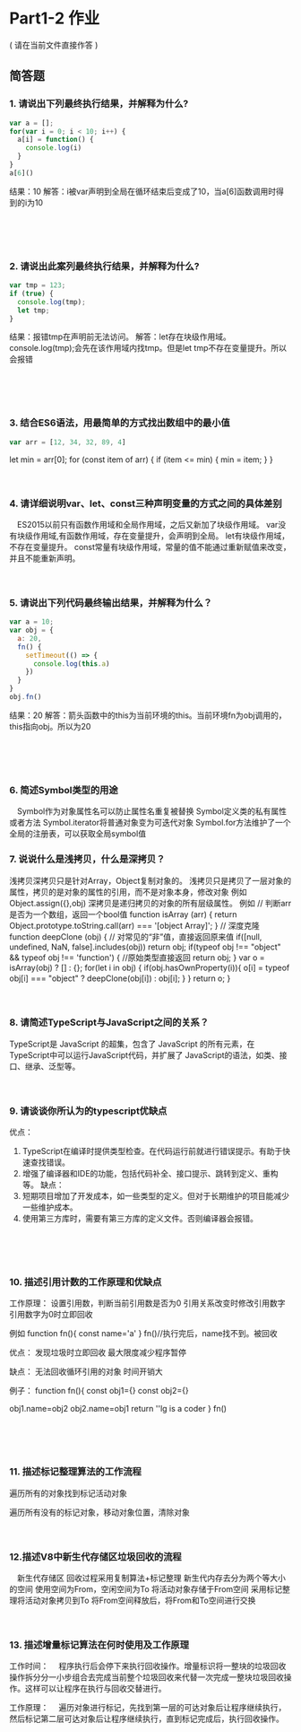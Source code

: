 # Part1-2 作业

( 请在当前文件直接作答 )

## 简答题

### 1. 请说出下列最终执行结果，并解释为什么?

```javascript
var a = [];
for(var i = 0; i < 10; i++) {
  a[i] = function() {
    console.log(i)
  }
}
a[6]()
```
结果：10
解答：i被var声明到全局在循环结束后变成了10，当a[6]函数调用时得到的i为10

　

　

### 2. 请说出此案列最终执行结果，并解释为什么?

```javascript
var tmp = 123;
if (true) {
  console.log(tmp);
  let tmp;
}
```
结果：报错tmp在声明前无法访问。
解答：let存在块级作用域。console.log(tmp);会先在该作用域内找tmp。但是let tmp不存在变量提升。所以会报错

　

　

### 3. 结合ES6语法，用最简单的方式找出数组中的最小值

```javascript
var arr = [12, 34, 32, 89, 4]
```

let min = arr[0];
for (const item of arr) {
  if (item <= min) {
    min = item;
  }
}

　

### 4. 请详细说明var、let、const三种声明变量的方式之间的具体差别

　ES2015以前只有函数作用域和全局作用域，之后又新加了块级作用域。
var没有块级作用域,有函数作用域，存在变量提升，会声明到全局。
let有块级作用域，不存在变量提升。
const常量有块级作用域，常量的值不能通过重新赋值来改变，并且不能重新声明。

　

### 5. 请说出下列代码最终输出结果，并解释为什么？

```javascript
var a = 10;
var obj = {
  a: 20,
  fn() {
    setTimeout(() => {
      console.log(this.a)
    })
  }
}
obj.fn()
```
结果：20
解答：箭头函数中的this为当前环境的this。当前环境fn为obj调用的，this指向obj。所以为20

　

　

### 6. 简述Symbol类型的用途

　Symbol作为对象属性名可以防止属性名重复被替换
  Symbol定义类的私有属性或者方法
  Symbol.iterator将普通对象变为可迭代对象
  Symbol.for方法维护了一个全局的注册表，可以获取全局symbol值
　

### 7. 说说什么是浅拷贝，什么是深拷贝？
浅拷贝深拷贝只是针对Array，Object复制对象的。
浅拷贝只是拷贝了一层对象的属性，拷贝的是对象的属性的引用，而不是对象本身，修改对象
例如Object.assign({},obj)
深拷贝是递归拷贝的对象的所有层级属性。
例如
// 判断arr是否为一个数组，返回一个bool值
function isArray (arr) {
    return Object.prototype.toString.call(arr) === '[object Array]';
}
// 深度克隆
function deepClone (obj) {
	// 对常见的“非”值，直接返回原来值
	if([null, undefined, NaN, false].includes(obj)) return obj;
    if(typeof obj !== "object" && typeof obj !== 'function') {
		//原始类型直接返回
        return obj;
    }
    var o = isArray(obj) ? [] : {};
    for(let i in obj) {
        if(obj.hasOwnProperty(i)){
            o[i] = typeof obj[i] === "object" ? deepClone(obj[i]) : obj[i];
        }
    }
    return o;
}
　 

　

### 8. 请简述TypeScript与JavaScript之间的关系？
TypeScript是 JavaScript 的超集，包含了 JavaScript 的所有元素，在TypeScript中可以运行JavaScript代码，并扩展了 JavaScript的语法，如类、接口、继承、泛型等。

　

### 9. 请谈谈你所认为的typescript优缺点
优点：
1. TypeScript在编译时提供类型检查。在代码运行前就进行错误提示。有助于快速查找错误。
2. 增强了编译器和IDE的功能，包括代码补全、接口提示、跳转到定义、重构等。
缺点：
1. 短期项目增加了开发成本，如一些类型的定义。但对于长期维护的项目能减少一些维护成本。
2. 使用第三方库时，需要有第三方库的定义文件。否则编译器会报错。

　

　

### 10. 描述引用计数的工作原理和优缺点
工作原理：
设置引用数，判断当前引用数是否为0
引用关系改变时修改引用数字
引用数字为0时立即回收

例如
function fn(){
  const name='a'
}
fn()//执行完后，name找不到。被回收

优点：
发现垃圾时立即回收
最大限度减少程序暂停

缺点：
无法回收循环引用的对象
时间开销大

例子：
function fn(){
  const obj1={}
  const obj2={}
  <!-- obj1和obj2由于互相的引用数字并不为0，无法回收 -->
  obj1.name=obj2
  obj2.name=obj1
  return ''lg is a coder
}
fn()



　

　

### 11. 描述标记整理算法的工作流程

遍历所有的对象找到标记活动对象

遍历所有没有的标记对象，移动对象位置，清除对象


　

### 12.描述V8中新生代存储区垃圾回收的流程

　新生代存储区
回收过程采用复制算法+标记整理
新生代内存去分为两个等大小的空间
使用空间为From，空闲空间为To
将活动对象存储于From空间
采用标记整理将活动对象拷贝到To
将From空间释放后，将From和To空间进行交换

　

### 13. 描述增量标记算法在何时使用及工作原理
工作时间：
　程序执行后会停下来执行回收操作。增量标识将一整块的垃圾回收操作拆分分一小步组合去完成当前整个垃圾回收来代替一次完成一整块垃圾回收操作。这样可以让程序在执行与回收交替进行。

工作原理：
　遍历对象进行标记，先找到第一层的可达对象后让程序继续执行，然后标记第二层可达对象后让程序继续执行，直到标记完成后，执行回收操作。